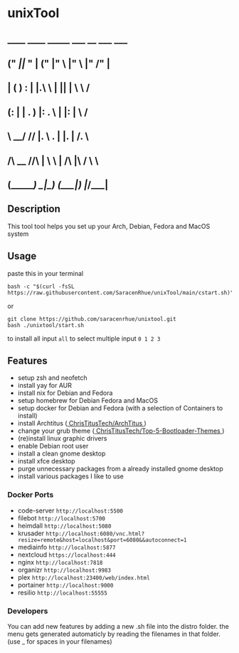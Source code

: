 # unixTool

##  ____  ____   _____  ___     __      ___  ___  
## ("  _||_ " | (\"   \|"  \   |" \    |"  \/"  | 
## |   (  ) : | |.\\   \    |  ||  |    \   \  /  
## (:  |  | . ) |: \.   \\  |  |:  |     \\  \/   
##  \\ \__/ //  |.  \    \. |  |.  |     /\.  \   
##  /\\ __ //\  |    \    \ |  /\  |\   /  \   \  
## (__________)  \___|\____\) (__\_|_) |___/\___| 
                                               


## Description

This tool tool helps you set up your Arch, Debian, Fedora and MacOS system 

## Usage

paste this in your terminal
```
bash -c "$(curl -fsSL https://raw.githubusercontent.com/SaracenRhue/unixTool/main/cstart.sh)"
```

or

```
git clone https://github.com/saracenrhue/unixtool.git
bash ./unixtool/start.sh
```

to install all input `all`
to select multiple input `0 1 2 3`


## Features 
* setup zsh and neofetch
* install yay for AUR
* install nix for Debian and Fedora
* setup homebrew for Debian Fedora and MacOS
* setup docker for Debian and Fedora (with a selection of Containers to install)
* install Archtitus ([ ChrisTitusTech/ArchTitus ](https://github.com/ChrisTitusTech/ArchTitus))
* change your grub theme ([ ChrisTitusTech/Top-5-Bootloader-Themes ](https://github.com/ChrisTitusTech/Top-5-Bootloader-Themes))
* (re)install linux graphic drivers
* enable Debian root user
* install a clean gnome desktop
* install xfce desktop
* purge unnecessary packages from a already installed gnome desktop
* install various packages I like to use



### Docker Ports
* code-server `http://localhost:5500`
* filebot `http://localhost:5700`
* heimdall `http://localhost:5080`
* krusader `http://localhost:6080/vnc.html?resize=remote&host=localhost&port=6080&&autoconnect=1`
* mediainfo `http://localhost:5877`
* nextcloud `https://localhost:444`
* nginx `http://localhost:7818`
* organizr `http://localhost:9983`
* plex `http://localhost:23400/web/index.html`
* portainer `http://localhost:9000`
* resilio `http://localhost:55555`

### Developers

You can add new features by adding a new .sh file into the distro folder.
the menu gets generated automaticly by reading the filenames in that folder.
(use _ for spaces in your filenames)